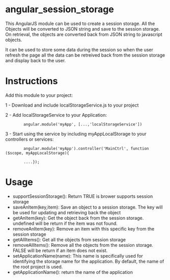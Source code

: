 angular_session_storage
=======================

This AngularJS module can be used to create a session storage. All the Objects will be converted to JSON string and save to the session storage. On retrieval, the objects are converted back from JSON string to javascript objects.

It can be used to store some data during the session so when the user refresh the page all the data can be retreived back from the session storage and display back to the user.

Instructions
=======================


Add this module to your project:

1 - Download and include localStorageService.js to your project

2 - Add localStorageService to your Application: 

            angular.module('myApp', [...,'localStorageService'])

3 - Start using the service by including myAppLocalStorage to your controllers or services: 


            angular.module('myApp').controller('MainCtrl', function ($scope, myAppLocalStorage){
            
            ....});

Usage
=========

- supportSessionStorage(): Return TRUE is brower supports session storage
- saveAnItem(key,item): Save an object to a session storage. The key will be used for updating and retrieving back the object
- getAnItem(key): Get the object back from the session storage. undefined will be return if the item was not found.
- removeAnItem(key): Remove an item with this specific key from the session storage
- getAllItems(): Get all the objects from session storage
- removeAllItems(): Remove all the objects from the session storage. FALSE will be return if an item does not exist.
- setApplicationName(name): This name is specifically used for identifying the storage name for the application. By default, the name of the root project is used.
- getApplicationName(): return the name of the application
